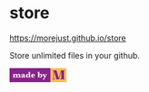 # store
https://morejust.github.io/store

Store unlimited files in your github.

[<img src="https://raw.githubusercontent.com/morejust/foundation/master/madebymorejust.png" width="100">](https://morejust.foundation/?from=morejust.store)
